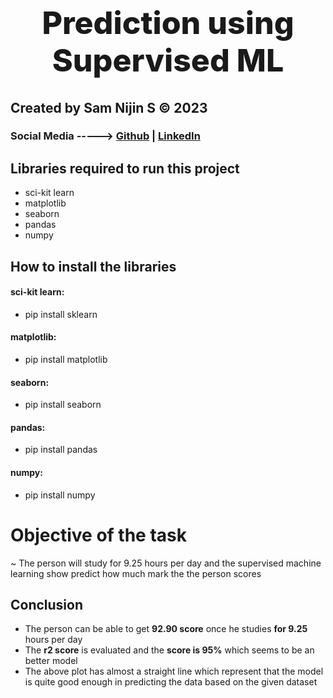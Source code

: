 <center><h1 style='font-size:50px;font-weight:800;'>Prediction using Supervised ML</h1></center>

## Created by Sam Nijin S © 2023

### Social Media -----> <a href='www.github.com/SamNijin'>Github</a> | <a href='www.linkedin.com/in/sam-nijin'>LinkedIn </a>

## Libraries required to run this project

- sci-kit learn
- matplotlib
- seaborn
- pandas
- numpy

## How to install the libraries

#### sci-kit learn:

- pip install sklearn

#### matplotlib:

- pip install matplotlib

#### seaborn:

- pip install seaborn

#### pandas:

- pip install pandas

#### numpy:

- pip install numpy

# Objective of the task

~ The person will study for 9.25 hours per day and the supervised machine learning show predict how much mark the the person scores

## Conclusion

- The person can be able to get **92.90 score** once he studies **for 9.25** hours per day
- The **r2 score** is evaluated and the **score is 95%** which seems to be an better model
- The above plot has almost a straight line which represent that the model is quite good enough in predicting the data based on the given dataset

